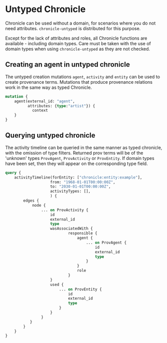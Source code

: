 # Untyped Chronicle

Chronicle can be used without a domain, for scenarios where you do not need
attributes. `chronicle-untyped` is distributed for this purpose.

Except for the lack of attributes and roles, all Chronicle functions are
available - including domain types. Care must be taken with the use of domain
types when using `chronicle-untyped` as they are not checked.

## Creating an agent in untyped chronicle

The untyped creation mutations `agent`, `activity` and `entity` can be used to
create provenance terms. Mutations that produce provenance relations work in the
same way as typed Chronicle.

```graphql
mutation {
    agent(external_id: "agent",
          attributes: {type:"artist"}) {
            context
    }
}

```

## Querying untyped chronicle

The activity timeline can be queried in the same manner as typed chronicle, with
the omission of type filters. Returned prov terms will be of the 'unknown' types
`ProvAgent`, `ProvActivity` or `ProvEntity`. If domain types have been set, then
they will appear on the corresponding type field.

```graphql
query {
    activityTimeline(forEntity: ["chronicle:entity:example"],
                    from: "1968-01-01T00:00:00Z",
                    to: "2030-01-01T00:00:00Z",
                    activityTypes: [],
                    ) {
        edges {
            node {
                ... on ProvActivity {
                    id
                    external_id
                    type
                    wasAssociatedWith {
                            responsible {
                                agent {
                                    ... on ProvAgent {
                                        id
                                        external_id
                                        type
                                    }
                                }
                                role
                            }
                    }
                    used {
                        ... on ProvEntity {
                            id
                            external_id
                            type
                        }
                    }
                }
           }
        }
    }
}

```
